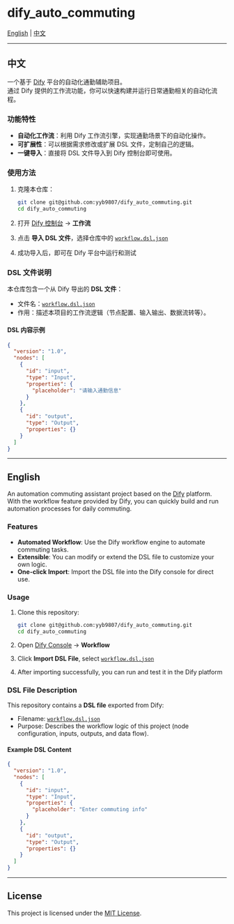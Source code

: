 # dify_auto_commuting

[English](#english) | [中文](#中文)

---

## 中文

一个基于 [Dify](https://dify.ai/) 平台的自动化通勤辅助项目。  
通过 Dify 提供的工作流功能，你可以快速构建并运行日常通勤相关的自动化流程。

### 功能特性

- **自动化工作流**：利用 Dify 工作流引擎，实现通勤场景下的自动化操作。  
- **可扩展性**：可以根据需求修改或扩展 DSL 文件，定制自己的逻辑。  
- **一键导入**：直接将 DSL 文件导入到 Dify 控制台即可使用。

### 使用方法

1. 克隆本仓库：
   ```bash
   git clone git@github.com:yyb9807/dify_auto_commuting.git
   cd dify_auto_commuting
   ```

2. 打开 [Dify 控制台](https://dify.ai/) → **工作流**  
3. 点击 **导入 DSL 文件**，选择仓库中的 [`workflow.dsl.json`](./workflow.dsl.json)  
4. 成功导入后，即可在 Dify 平台中运行和测试

### DSL 文件说明

本仓库包含一个从 Dify 导出的 **DSL 文件**：  

- 文件名：[`workflow.dsl.json`](./workflow.dsl.json)  
- 作用：描述本项目的工作流逻辑（节点配置、输入输出、数据流转等）。  

#### DSL 内容示例

```json
{
  "version": "1.0",
  "nodes": [
    {
      "id": "input",
      "type": "Input",
      "properties": {
        "placeholder": "请输入通勤信息"
      }
    },
    {
      "id": "output",
      "type": "Output",
      "properties": {}
    }
  ]
}
```

---

## English

An automation commuting assistant project based on the [Dify](https://dify.ai/) platform.  
With the workflow feature provided by Dify, you can quickly build and run automation processes for daily commuting.

### Features

- **Automated Workflow**: Use the Dify workflow engine to automate commuting tasks.  
- **Extensible**: You can modify or extend the DSL file to customize your own logic.  
- **One-click Import**: Import the DSL file into the Dify console for direct use.

### Usage

1. Clone this repository:
   ```bash
   git clone git@github.com:yyb9807/dify_auto_commuting.git
   cd dify_auto_commuting
   ```

2. Open [Dify Console](https://dify.ai/) → **Workflow**  
3. Click **Import DSL File**, select [`workflow.dsl.json`](./workflow.dsl.json)  
4. After importing successfully, you can run and test it in the Dify platform

### DSL File Description

This repository contains a **DSL file** exported from Dify:  

- Filename: [`workflow.dsl.json`](./workflow.dsl.json)  
- Purpose: Describes the workflow logic of this project (node configuration, inputs, outputs, and data flow).  

#### Example DSL Content

```json
{
  "version": "1.0",
  "nodes": [
    {
      "id": "input",
      "type": "Input",
      "properties": {
        "placeholder": "Enter commuting info"
      }
    },
    {
      "id": "output",
      "type": "Output",
      "properties": {}
    }
  ]
}
```

---

## License

This project is licensed under the [MIT License](./LICENSE).
